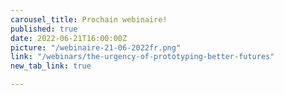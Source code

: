 ```yaml
---
carousel_title: Prochain webinaire!
published: true
date: 2022-06-21T16:00:00Z
picture: "/webinaire-21-06-2022fr.png"
link: "/webinars/the-urgency-of-prototyping-better-futures"
new_tab_link: true

---
```

